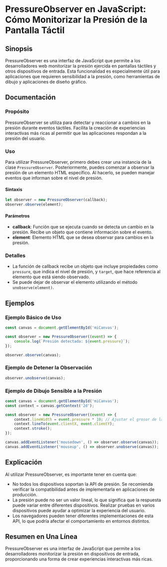 <!--
Meta Description: # PressureObserver en JavaScript: Cómo Monitorizar la Presión de la Pantalla Táctil ## Sinopsis PressureObserver es una interfaz de JavaScript que per...
Meta Keywords: presión, que, pressureobserver, canvas, observer
-->

# PressureObserver en JavaScript: Cómo Monitorizar la Presión de la Pantalla Táctil

## Sinopsis
PressureObserver es una interfaz de JavaScript que permite a los desarrolladores web monitorizar la presión ejercida en pantallas táctiles y otros dispositivos de entrada. Esta funcionalidad es especialmente útil para aplicaciones que requieren sensibilidad a la presión, como herramientas de dibujo y aplicaciones de diseño gráfico.

## Documentación

### Propósito
PressureObserver se utiliza para detectar y reaccionar a cambios en la presión durante eventos táctiles. Facilita la creación de experiencias interactivas más ricas al permitir que las aplicaciones respondan a la presión del usuario.

### Uso
Para utilizar PressureObserver, primero debes crear una instancia de la clase `PressureObserver`. Posteriormente, puedes comenzar a observar la presión de un elemento HTML específico. Al hacerlo, se pueden manejar eventos que informan sobre el nivel de presión.

#### Sintaxis
```javascript
let observer = new PressureObserver(callback);
observer.observe(element);
```

#### Parámetros
- **callback**: Función que se ejecuta cuando se detecta un cambio en la presión. Recibe un objeto que contiene información sobre el evento.
- **element**: Elemento HTML que se desea observar para cambios en la presión.

### Detalles
- La función de callback recibe un objeto que incluye propiedades como `pressure`, que indica el nivel de presión, y `target`, que hace referencia al elemento que está siendo observado.
- Se puede dejar de observar el elemento utilizando el método `unobserve(element)`.

## Ejemplos

### Ejemplo Básico de Uso
```javascript
const canvas = document.getElementById('miCanvas');

const observer = new PressureObserver((event) => {
    console.log(`Presión detectada: ${event.pressure}`);
});

observer.observe(canvas);
```

### Ejemplo de Detener la Observación
```javascript
observer.unobserve(canvas);
```

### Ejemplo de Dibujo Sensible a la Presión
```javascript
const canvas = document.getElementById('miCanvas');
const context = canvas.getContext('2d');

const observer = new PressureObserver((event) => {
    context.lineWidth = event.pressure * 10; // Ajustar el grosor de la línea según la presión
    context.lineTo(event.clientX, event.clientY);
    context.stroke();
});

canvas.addEventListener('mousedown', () => observer.observe(canvas));
canvas.addEventListener('mouseup', () => observer.unobserve(canvas));
```

## Explicación
Al utilizar PressureObserver, es importante tener en cuenta que:
- No todos los dispositivos soportan la API de presión. Se recomienda verificar la compatibilidad antes de implementarla en aplicaciones de producción.
- La presión puede no ser un valor lineal, lo que significa que la respuesta puede variar entre diferentes dispositivos. Realizar pruebas en varios dispositivos puede ayudar a optimizar la experiencia del usuario.
- Los navegadores pueden tener diferentes implementaciones de esta API, lo que podría afectar el comportamiento en entornos distintos.

## Resumen en Una Línea
PressureObserver es una interfaz de JavaScript que permite a los desarrolladores monitorizar la presión en dispositivos de entrada, proporcionando una forma de crear experiencias interactivas más ricas.